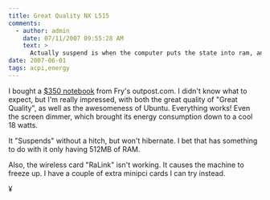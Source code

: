 ```yaml
---
title: Great Quality NX L515
comments:
  - author: admin
    date: 07/11/2007 09:55:28 AM
    text: >
      Actually suspend is when the computer puts the state into ram, and hibernate is when it stores it on the hard drive.
date: 2007-06-01
tags: acpi,energy
---
```

I bought a <a href="http://www.my-tech-deals.com/blog/2007/06/01/350-laptop-arrived/">$350 notebook</a> from Fry's outpost.com. I didn't know what to expect, but I'm really impressed, with both the great quality of "Great Quality", as well as the awesomeness of Ubuntu. Everything works! Even the screen dimmer, which brought its energy consumption down to a cool 18 watts.

It "Suspends" without a hitch, but won't hibernate. I bet that has something to do with it only having 512MB of RAM.

Also, the wireless card "RaLink" isn't working. It causes the machine to freeze up. I have a couple of extra minipci cards I can try instead.

¥

